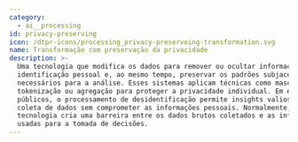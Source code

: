 ```yaml
---
category:
  - ai__processing
id: privacy-preserving
icon: /dtpr-icons/processing_privacy-preservoing-transformation.svg
name: Transformação com preservação da privacidade
description: >-
  Uma tecnologia que modifica os dados para remover ou ocultar informações de
  identificação pessoal e, ao mesmo tempo, preservar os padrões subjacentes
  necessários para a análise. Esses sistemas aplicam técnicas como mascaramento,
  tokenização ou agregação para proteger a privacidade individual. Em espaços
  públicos, o processamento de desidentificação permite insights valiosos da
  coleta de dados sem comprometer as informações pessoais. Normalmente, a
  tecnologia cria uma barreira entre os dados brutos coletados e as informações
  usadas para a tomada de decisões.
---
```



